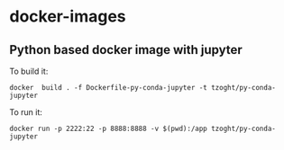 # docker-images



## Python based docker image with jupyter

To build it:

`docker  build . -f Dockerfile-py-conda-jupyter -t tzoght/py-conda-jupyter`

To run it:

`docker run -p 2222:22 -p 8888:8888 -v $(pwd):/app tzoght/py-conda-jupyter`